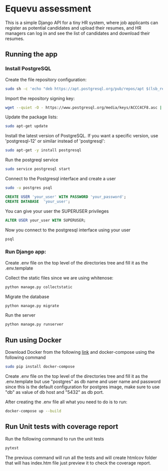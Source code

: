 # Equevu assessment

This is a simple Django API for a tiny HR system, where job applicants can register
as potential candidates and upload their resumes, and HR managers can log in and see the
list of candidates and download their resumes.

## Running the app

### Install PostgreSQL

Create the file repository configuration:

```bash
sudo sh -c 'echo "deb https://apt.postgresql.org/pub/repos/apt $(lsb_release -cs)-pgdg main" > /etc/apt/sources.list.d/pgdg.list'
```

Import the repository signing key:

```bash
wget --quiet -O - https://www.postgresql.org/media/keys/ACCC4CF8.asc | sudo apt-key add -
```

Update the package lists:

```bash
sudo apt-get update
```

Install the latest version of PostgreSQL.
If you want a specific version, use 'postgresql-12' or similar instead of 'postgresql':

```bash
sudo apt-get -y install postgresql
```

Run the postgreql service

```bash
sudo service postgresql start
```

Connect to the Postgresql interface and create a user

```bash
sudo -u postgres psql
```

```sql
CREATE USER 'your_user' WITH PASSWORD 'your_password';
CREATE DATABASE  'your_user';
```

You can give your user the SUPERUSER privileges

```sql
ALTER USER your_user WITH SUPERUSER;
```

Now you connect to the postgresql interface using your user

```bash
psql
```

### Run Django app:

Create .env file on the top level of the directories tree and fill it as the .env.template

Collect the static files since we are using whitenose:

```bash
python manage.py collectstatic
```

Migrate the database

```bash
python manage.py migrate
```

Run the server

```bash
python manage.py runserver
```

## Run using Docker

Download Docker from the following [link](https://www.docker.com/products/docker-desktop/) and docker-compose using the following command

```bash
sudo pip install docker-compose
```

Create .env file on the top level of the directories tree and fill it as the .env.template but use "postgres" as db name and user name and password since this is the default configuration for postgres image, make sure to use "db" as value of db host and "5432" as db port.

After creating the .env file all what you need to do is to run:
```bash
docker-compose up --build
```

## Run Unit tests with coverage report

Run the following command to run the unit tests

```bash
pytest
```

The previous command will run all the tests and will create htmlcov folder that will has index.htm file just preview it to check the coverage report.
